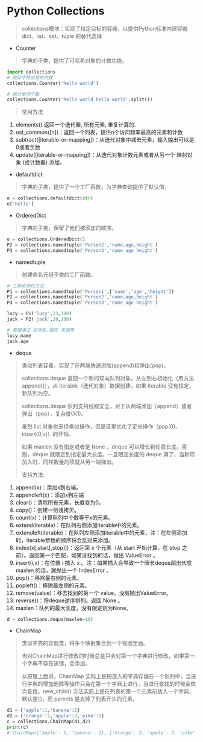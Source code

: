 # Python Collections

> collections模块：实现了特定目标的容器，以提供Python标准内建容器 dict、list、set、tuple 的替代选择



- Counter

> 字典的子类，提供了可哈希对象的计数功能。

```python
import collections
# 统计字符出现的次数
collections.Counter('hello world')

# 统计单词个数
collections.Counter('hello world hello world'.split())
```

> 常用方法

1. elements() 返回一个迭代器, 所有元素, 重复计算的.
2. ost_common([n])：返回一个列表，提供n个访问频率最高的元素和计数
3. subtract([iterable-or-mapping])：从迭代对象中减去元素，输入输出可以是0或者负数
4. update([iterable-or-mapping])：从迭代对象计数元素或者从另一个 映射对象 (或计数器) 添加。


- defaultdict
> 字典的子类，提供了一个工厂函数，为字典查询提供了默认值。
```python
e = collections.defaultdict(str)
e['hello']
```

- OrderedDict
> 字典的子类，保留了他们被添加的顺序。
```python
o = collections.OrderedDict()
P2 = collections.namedtuple('Person2','name,age,height')
P3 = collections.namedtuple('Person3','name age height')
```

- namedtuple
> 创建命名元组子类的工厂函数。
```python
# 三种实例化方式
P1 = collections.namedtuple('Person1',['name','age','height'])
P2 = collections.namedtuple('Person2','name,age,height')
P3 = collections.namedtuple('Person3','name age height')

lucy = P1('lucy',23,180)
jack = P2('jack',20,190)

# 直接通过 实例名.属性 来调用
lucy.name
jack.age
```



- deque
> 类似列表容器，实现了在两端快速添加(append)和弹出(pop)。
>
> collections.deque 返回一个新的双向队列对象，从左到右初始化（用方法 append()），从 iterable（迭代对象）数据创建。如果 iterable 没有指定，新队列为空。
>
> collections.deque 队列支持线程安全，对于从两端添加（append）或者弹出（pop），复杂度O(1)。
>
> 虽然 list 对象也支持类似操作，但是这里优化了定长操作（pop(0)、insert(0,v)）的开销。
>
> 如果 maxlen 没有指定或者是 None ，deque 可以增长到任意长度。否则，deque 就限定到指定最大长度。一旦限定长度的 deque 满了，当新项加入时，同样数量的项就从另一端弹出。
>
> 支持方法:
1. append(x)：添加x到右端。
2. appendleft(x)：添加x到左端
3. clear()：清除所有元素，长度变为0。
4. copy()：创建一份浅拷贝。
5. count(x)：计算队列中个数等于x的元素。
6. extend(iterable)：在队列右侧添加iterable中的元素。
7. extendleft(iterable)：在队列左侧添加iterable中的元素，注：在左侧添加时，iterable参数的顺序将会反过来添加。
8. index(x[,start[,stop]])：返回第 x 个元素（从 start 开始计算，在 stop 之前）。返回第一个匹配，如果没找到的话，抛出 ValueError 。
9. insert(i,x)：在位置 i 插入 x 。注：如果插入会导致一个限长deque超出长度 maxlen 的话，就抛出一个 IndexError 。
10. pop()：移除最右侧的元素。
11. popleft()：移除最左侧的元素。
12. remove(value)：移去找到的第一个 value。没有抛出ValueError。
13. reverse()：将deque逆序排列。返回 None 。
14. maxlen：队列的最大长度，没有限定则为None。

```python
d = collections.deque(maxlen=10)
```



- ChainMap
> 类似字典的容器类，将多个映射集合到一个视图里面。
>
> 当对ChainMap进行修改的时候总是只会对第一个字典进行修改，如果第一个字典不存在该键，会添加。
>
> 从原理上面讲，ChainMap 实际上是把放入的字典存储在一个队列中，当进行字典的增加删除等操作只会在第一个字典上进行，当进行查找的时候会依次查找，new_child() 方法实质上是在列表的第一个元素前放入一个字典，默认是{}，而 parents 是去掉了列表开头的元素。

```python
d1 = {'apple':1,'banana':2}
d2 = {'orange':2,'apple':3,'pike':1}
c = collections.ChainMap(d1,d2)
print(c)
# ChainMap({'apple': 1, 'banana': 2}, {'orange': 2, 'apple': 3, 'pike': 1})
```

